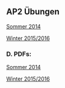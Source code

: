 ## AP2 Übungen

[Sommer 2014](https://forms.gle/cnHbXsF3wFqMStEe7)

[Winter 2015/2016](https://forms.gle/y8cEytWb87R44QwY9)


### D. PDFs:

[Sommer 2014](https://anonfiles.com/l6r40akdp1/sozialkunde_sommer_2014_rar)

[Winter 2015/2016](https://anonfiles.com/far007k7pa/sozialkunde_winter_2015_2016_rar)
